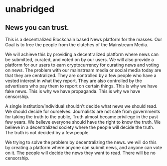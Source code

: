 # unabridged
## News you can trust.

This is a decentralized Blockchain based News platform for the masses. Our Goal is to free  the people from the clutches of the Mainstream Media. 

We will achieve this by providing a decentralized platform where news can be submitted, curated, and voted on by our users. We will also provide a platform for our users to earn cryptocurrency for curating  news and voting on news. The problem with our mainstream media or social media today are that they are centralized. They are controlled by a few people who have a vested interest in what they report. They are also controlled by the advertisers who pay them to report on certain things. This is why we have fake news. This is why we have propaganda. This is why we have censorship. 

A single institution/Individual shouldn't decide what  news we should read. We should decide for ourselves.   Journalists are not safe from governments for taking the truth to the public, Truth almost became privilege  in the past few years. We believe everyone    should have the right to know the truth. We believe in a decentralized society where the people will decide the truth. The truth is not decided by a few people. 

We trying to solve the problem by decentralizing the news. we will do this by creating a platform where anyone can submit news, and anyone can vote on it. The people will decide the news they want to read. There will be no censorship.
